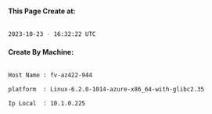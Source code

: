 
   
#### This Page Create at:

```bash

2023-10-23 - 16:32:22 UTC

```

#### Create By Machine:

```bash

Host Name : fv-az422-944

platform  : Linux-6.2.0-1014-azure-x86_64-with-glibc2.35

Ip Local  : 10.1.0.225

```

